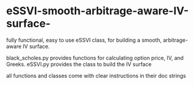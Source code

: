 # eSSVI-smooth-arbitrage-aware-IV-surface-
fully functional, easy to use eSSVI class, for building a smooth, arbitrage-aware IV surface.

black_scholes.py provides functions for calculating option price, IV, and Greeks. 
eSSVI.py provides the class to build the IV surface

all functions and classes come with clear instructions in their doc strings
